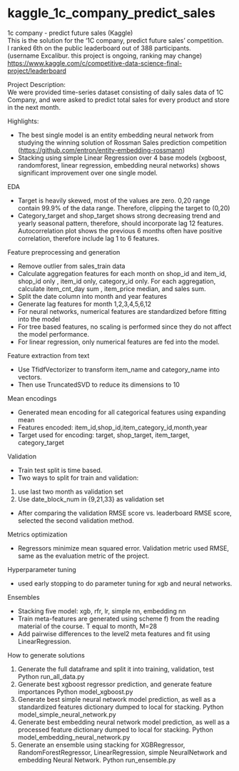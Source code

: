 # kaggle_1c_company_predict_sales    
1c company - predict future sales (Kaggle)    
This is the solution for the ‘1C company, predict future sales’ competition.   
I ranked 6th on the public leaderboard out of 388 participants.   
(username Excalibur. this project is ongoing, ranking may change)   
https://www.kaggle.com/c/competitive-data-science-final-project/leaderboard    


Project Description:    
We were provided time-series dataset consisting of daily sales data of 1C Company, and were asked to predict total sales for every product and store in the next month. 


Highlights:
* The best single model is an entity embedding neural network from studying the winning solution of Rossman Sales prediction competition (https://github.com/entron/entity-embedding-rossmann) 
* Stacking using simple Linear Regression over 4 base models (xgboost, randomforest, linear regression, embedding neural networks) shows significant improvement over one single model.   

EDA  
* Target is heavily skewed, most of the values are zero. 0,20 range contain 99.9% of the data range. Therefore, clipping the target to (0,20)
* Category_target and shop_target shows strong decreasing trend and yearly seasonal pattern, therefore, should incorporate lag 12 features. Autocorrelation plot shows the previous 6 months often have positive correlation, therefore include lag 1 to 6 features.    

Feature preprocessing and generation    
* Remove outlier from sales_train data
* Calculate aggregation features for each month on shop_id and item_id, shop_id only , item_id only, category_id only. For each aggregation, calculate item_cnt_day sum , item_price median, and sales sum. 
* Split the date column into month and year features
* Generate lag features for month 1,2,3,4,5,6,12 
* For neural networks, numerical features are standardized before fitting into the model 
* For tree based features, no scaling is performed since they do not affect the model performance. 
* For linear regression, only numerical features are fed into the model.  

Feature extraction from text    
* Use TfidfVectorizer to transform item_name and category_name into vectors. 
* Then use TruncatedSVD to reduce its dimensions to 10
   
Mean encodings
* Generated mean encoding for all categorical features using expanding mean 
* Features encoded: item_id,shop_id,item_category_id,month,year
* Target used for encoding: target, shop_target, item_target, category_target 


Validation
* Train test split is time based. 
* Two ways to split for train and validation: 
1. use last two month as validation set 
2. Use date_block_num in {9,21,33} as validation set
* After comparing the validation RMSE score vs. leaderboard RMSE score, selected the second validation method. 
    
Metrics optimization
   * Regressors minimize mean squared error. Validation metric used RMSE, same as the evaluation metric of the project. 
      
Hyperparameter tuning
   * used early stopping to do parameter tuning for xgb and neural networks. 
       
Ensembles
   * Stacking five model: xgb, rfr, lr, simple nn, embedding nn 
   * Train meta-features are generated using scheme f) from the reading material of the course. T equal to month, M=28
   * Add pairwise differences to the level2 meta features and fit using LinearRegression. 
   
      
How to generate solutions
   1. Generate the full dataframe and split it into training, validation, test 
Python run_all_data.py 
   2. Generate best xgboost regressor prediction, and generate feature importances 
Python model_xgboost.py
   3. Generate best simple neural network model prediction, as well as a standardized features dictionary dumped to local for stacking. 
Python model_simple_neural_network.py
   4. Generate best embedding neural network model prediction, as well as a processed feature dictionary dumped to local for stacking.
Python model_embedding_neural_network.py
   5. Generate an ensemble using stacking for XGBRegressor, RandomForestRegressor, LinearRegression, simple NeuralNetwork and embedding Neural Network. 
Python run_ensemble.py
